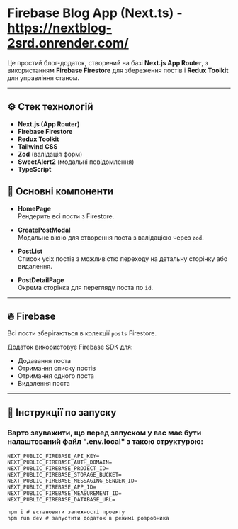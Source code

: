 # Firebase Blog App (Next.ts) - https://nextblog-2srd.onrender.com/

Це простий блог-додаток, створений на базі **Next.js App Router**, з використанням **Firebase Firestore** для збереження постів і **Redux Toolkit** для управління станом.

---

## ⚙️ Стек технологій

- **Next.js (App Router)**
- **Firebase Firestore**
- **Redux Toolkit**
- **Tailwind CSS**
- **Zod** (валідація форм)
- **SweetAlert2** (модальні повідомлення)
- **TypeScript**

## 🧩 Основні компоненти

- **HomePage**  
  Рендерить всі пости з Firestore.

- **CreatePostModal**  
  Модальне вікно для створення поста з валідацією через `zod`.

- **PostList**  
  Список усіх постів з можливістю переходу на детальну сторінку або видалення.

- **PostDetailPage**  
  Окрема сторінка для перегляду поста по `id`.

---

## 🔥 Firebase

Всі пости зберігаються в колекції `posts` Firestore.

Додаток використовує Firebase SDK для:
- Додавання поста
- Отримання списку постів
- Отримання одного поста
- Видалення поста

---

## 🚀 Інструкції по запуску

### Варто зауважити, що перед запуском у вас має бути налаштований файл ".env.local" з такою структурою:

```env
NEXT_PUBLIC_FIREBASE_API_KEY=
NEXT_PUBLIC_FIREBASE_AUTH_DOMAIN=
NEXT_PUBLIC_FIREBASE_PROJECT_ID=
NEXT_PUBLIC_FIREBASE_STORAGE_BUCKET=
NEXT_PUBLIC_FIREBASE_MESSAGING_SENDER_ID=
NEXT_PUBLIC_FIREBASE_APP_ID=
NEXT_PUBLIC_FIREBASE_MEASUREMENT_ID=
NEXT_PUBLIC_FIREBASE_DATABASE_URL=

npm i # встановити залежності проекту
npm run dev # запустити додаток в режимі розробника

